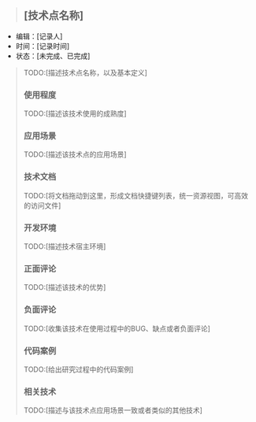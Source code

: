 >## [技术点名称]
* 编辑：[记录人]
* 时间：[记录时间]
* 状态：[未完成、已完成]
>
>TODO:[描述技术点名称，以及基本定义]
>### 使用程度
>TODO:[描述该技术使用的成熟度]
>### 应用场景
>TODO:[描述该技术点的应用场景]
>### 技术文档
>TODO:[将文档拖动到这里，形成文档快捷键列表，统一资源视图，可高效的访问文件]
>### 开发环境
>TODO:[描述技术宿主环境]
>### 正面评论
>TODO:[描述该技术的优势]
>### 负面评论
>TODO:[收集该技术在使用过程中的BUG、缺点或者负面评论]
>### 代码案例
>TODO:[给出研究过程中的代码案例]
>### 相关技术
>TODO:[描述与该技术点应用场景一致或者类似的其他技术]